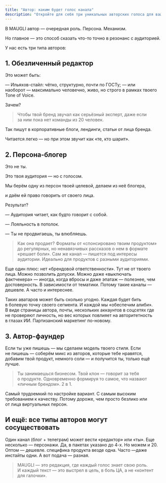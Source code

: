 ```yaml
---
title: "Автор: каким будет голос канала"
description: "Откройте для себя три уникальных авторских голоса для вашей контент-стратегии: профессиональный Редактор, близкий аудитории Персона-блогер или усиленный Автор-фаундер. MAUGLI создает индивидуальные редакционные персоны, которые по-настоящему резонируют с вашей аудиторией, превращая стандартный контент в захватывающие истории"
---
```

В MAUGLI автор — очередная роль. Персона. Механизм.

Но главное — это способ сказать что-то точно в резонанс с аудиторией.

У нас есть три типа авторов:

## **1. Обезличенный редактор**

Это может быть:

— Ильяхов-стайл: чётко, структурно, почти по ГОСТу;
— или наоборот — максимально человечно, живо, но строго в рамках твоего Tone of Voice.

Зачем?

> Чтобы твой бренд звучал как серьёзный эксперт, даже если за ним пока нет команды из 20 человек.

Так пишут в корпоративные блоги, лендинги, статьи от лица бренда.

Читается легко — но при этом звучит как «те, кто шарит».

## **2. Персона-блогер**

Это не ты.

Это твоя аудитория — но с голосом.

Мы берём одну из персон твоей целевой, делаем из неё блогера,

и даём ей право говорить от своего лица.

Результат?

— Аудитория читает, как будто говорит с собой.

— Лояльность в потолок.

— Ты не продвигаешь, ты влюбляешь.

> Как она продает? Форматы от «спонсировано твоим продуктом» до регулярных, но ненавязчивых рассказов о нем в формате «решает боли». Сам же канал — пишется под интересы аудитории. Идеально для продуктов с разными аудиториями.

Еще один плюс: нет «брендовой ответственности». Тут не от твоего лица. Можно позволить допуски. Можно даже «выключать фактчекера» — иногда, когда вбросы и даже эпатаж — полезнее, чем достоверность. В зависимости от тематики. Потому такие каналы — дешевле. А часто и интереснее.

Таких аватаров может быть сколько угодно. Каждая будет бить в болевую точку своего сегмента. И каждой мы «обеспечим алиби». В виде страницы автора, почты, нескольких аккаунтов в соцсетях где не проверяют личность, но вес которых повлияет на авторитетность в глазах ИИ. Партизанский маркетинг по-новому.

## **3. Автор-фаундер**

Если ты уже пишешь — мы сделаем модель твоего стиля. Если не пишешь — соберём микс из авторов, которые тебе нравятся, добавим твой продукт, немного соли — и получится ты, только ещё лучше.

> Ты занимаешься бизнесом. Твой клон — говорит за тебя о продукте. Одновременно формируя то самое, что назвают «личным брендом». 2 в 1.

Самый трудоемкий по настройке вариант. С самым высоким требованием к качеству. Потому дороже, чем просто безлико или от лица виртуальных персон.

## **И ещё: все типы авторов могут сосуществовать**

Один канал (блог + телеграм) может вести «редактор» или «ты». Еще несколько — персонажи. Да, в пакетах указано до 4-х. Но можем и 20. Оптом — дешевле. специфика продукта везде одна. Часто —даже инстайты одни. А вот подача — разная.

> MAUGLI — это редакция, где каждый голос знает свою роль. И каждый текст — это выстрел в цель, в боль ЦА, а не «контент для галочки».
